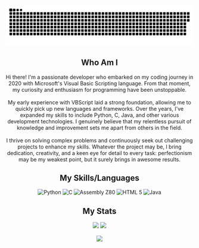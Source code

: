 <img width="1000" src="github-snake.svg" alt="snake"/>

<h2 align="center">Who Am I</h2>

<div align="center">
  <label style="display:block; text-align:center;">
    Hi there! I'm a passionate developer who embarked on my coding journey in 2020 with Microsoft's Visual Basic Scripting language. From that moment, my curiosity and enthusiasm for programming have been unstoppable.<br><br>
    My early experience with VBScript laid a strong foundation, allowing me to quickly pick up new languages and frameworks. Over the years, I've expanded my skills to include Python, C, Java, and other various development technologies. I genuinely believe that my relentless pursuit of knowledge and improvement sets me apart from others in the field.<br><br>
    I thrive on solving complex problems and continuously seek out challenging projects to enhance my skills. Whatever the project may be, I bring dedication, creativity, and a keen eye for detail to every task: perfectionism may be my weakest point, but it surely brings in awesome results.
  </label>
</div>

###

<h2 align="center">My Skills/Languages</h2>
<div align="center" text-align="justify" text-justify="inter-word">
  
  <img src="https://cdn.jsdelivr.net/gh/devicons/devicon/icons/python/python-original.svg" height="150" alt="Python"/>
  <img src="https://cdn.jsdelivr.net/gh/devicons/devicon/icons/c/c-line.svg" height="150" alt="C"/>
  <img src="https://user-images.githubusercontent.com/103866722/177873824-ac727cae-29d5-406d-87de-93bb2bf21f02.png" height="150" alt="Assembly Z80"/>
  <img src="https://upload.wikimedia.org/wikipedia/commons/3/38/HTML5_Badge.svg" height="150" alt="HTML 5"/>
  <img src="https://cdn.jsdelivr.net/gh/devicons/devicon/icons/java/java-plain.svg" height="150" alt="Java"/>
  
</div>

###

<h2 align="center">My Stats</h2>
<div align="center">
  <img src="https://github-readme-stats.vercel.app/api?username=LorenBll&theme=tokyonight&hide_border=false&include_all_commits=false&count_private=false" height="200"/>
  <img src="https://github-readme-stats.vercel.app/api/top-langs/?username=LorenBll&theme=tokyonight&hide_border=false&include_all_commits=false&count_private=false&layout=compact" height="200"/>
</div>

</br>

<div align="center">
  <img src="https://komarev.com/ghpvc/?username=LorenBll&color=red"/>
</div>
